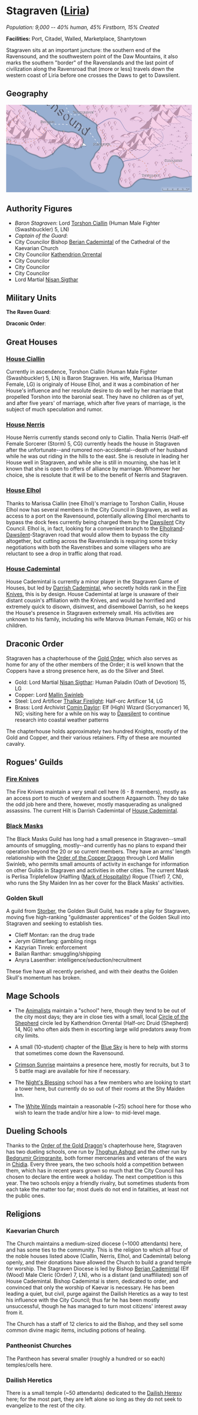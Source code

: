 # Stagraven ([Liria](/Nations/Liria.md))
*Population: 9,000 -- 40% human, 45% Firstborn, 15% Created*

**Facilities:** Port, Citadel, Walled, Marketplace, Shantytown

Stagraven sits at an important juncture: the southern end of the Ravensound, and the southwestern point of the Daw Mountains, it also marks the southern "border" of the Ravenslands and the last point of civilization along the Ravensroad that (more or less) travels down the western coast of Liria before one crosses the Daws to get to Dawsilent.

## Geography
![Stagraven and surrounds](Stagraven.jpeg)

## Authority Figures
* *Baron Stagraven*: Lord [Torshon Ciallin](/People/TorshonCiallin.md) (Human Male Fighter (Swashbuckler) 5, LN)
* *Captain of the Guard*: 
* City Councilor Bishop [Berian Cademintal](/People/BerianCademintal.md) of the Cathedral of the Kaevarian Church
* City Councilor [Kathendrion Orrental](/People/KathendrionOrrental.md)
* City Councilor 
* City Councilor 
* City Councilor 
* Lord Martial [Nisan Sigthar](/People/NisanSigthar.md)

## Military Units
**The Raven Guard**:

**Draconic Order**:

## Great Houses

### [House Ciallin](/Organizations/Houses/Ciallin.md)
Currently in ascendence, Torshon Ciallin (Human Male Fighter (Swashbuckler) 5, LN) is Baron Stagraven. His wife, Marissa (Human Female, LG) is originaly of House Elhol, and it was a combination of her House's influence and her resolute desire to do well by her marriage that propelled Torshon into the baronial seat. They have no children as of yet, and after five years' of marriage, which after five years of marriage, is the subject of much speculation and rumor.

### [House Nerris](/Organizations/Houses/Nerris.md)
House Nerris currently stands second only to Ciallin. Thalia Nerris (Half-elf Female Sorcerer (Storm) 5, CG) currently heads the house in Stagraven after the unfortunate--and rumored non-accidental--death of her husband while he was out riding in the hills to the east. She is resolute in leading her House well in Stagraven, and while she is still in mourning, she has let it known that she is open to offers of alliance by marriage. Whomever her choice, she is resolute that it will be to the benefit of Nerris and Stagraven.

### [House Elhol](/Organizations/Houses/Elhol.md)
Thanks to Marissa Ciallin (nee Elhol)'s marriage to Torshon Ciallin, House Elhol now has several members in the City Council in Stagraven, as well as access to a port on the Ravensound, potentially allowing Elhol merchants to bypass the dock fees currently being charged them by the [Dawsilent](Dawsilent.md) City Council. Elhol is, in fact, looking for a convenient branch to the [Elholrand](Elholrand.md)-[Dawsilent](Dawsilent.md)-Stagraven road that would allow them to bypass the city altogether, but cutting across the Ravenslands is requiring some tricky negotiations with both the Ravenstribes and some villagers who are reluctant to see a drop in traffic along that road.

### [House Cademintal](/Organizations/Houses/Cademintal.md)
House Cademintal is currently a minor player in the Stagraven Game of Houses, but led by [Darrish Cademintal](/People/DarrishCademintal.md), who secretly holds rank in the [Fire Knives](/Organizations/RoguesGuilds/FireKnives.md), this is by design. House Cademintal at large is unaware of their distant cousin's affiliation with the Knives, and would be horrified and extremely quick to disown, disinvest, and disembowel Darrish, so he keeps the House's presence in Stagraven extremely small. His activities are unknown to his family, including his wife Marova (Human Female, NG) or his children.

## Draconic Order
Stagraven has a chapterhouse of the [Gold Order](/Organizations/DraconicOrder/Gold.md), which also serves as home for any of the other members of the Order; it is well known that the Coppers have a strong presence here, as do the Silver and Steel.
* Gold: Lord Martial [Nisan Sigthar](/People/NisanSigthar.md): Human Paladin (Oath of Devotion) 15, LG
* Copper: Lord [Mallin Swinleb](/People/MallinSwinleb.md)
* Steel: Lord Artificer [Thalkar Firelight](/People/ThalkarFirelight.md): Half-orc Artificer 14, LG
* Brass: Lord Archivist [Comin Daylor](/People/CominDaylor.md): Elf (High) Wizard (Scryomancer) 16, NG; visiting here for a while on his way to [Dawsilent](Dawsilent.md) to continue research into coastal weather patterns

The chapterhouse holds approximately two hundred Knights, mostly of the Gold and Copper, and their various retainers. Fifty of these are mounted cavalry.

## Rogues' Guilds

### [Fire Knives](/Organizations/RoguesGuilds/FireKnives.md)
The Fire Knives maintain a very small cell here (6 - 8 members), mostly as an access port to much of western and southern Azgaarnoth. They do take the odd job here and there, however, mostly masquerading as unaligned assassins. The current Hilt is Darrish Cademintal of [House Cademintal](/Organizations/Houses/Cademintal.md).

### [Black Masks](/Organizations/RoguesGuilds/BlackMasks.md)
The Black Masks Guild has long had a small presence in Stagraven--small amounts of smuggling, mostly--and currently has no plans to expand their operation beyond the 20 or so current members. They have an arms' length relationship with the [Order of the Copper Dragon](/Organizations/DraconicOrder/Copper.md) through Lord Mallin Swinleb, who permits small amounts of activity in exchange for information on other Guilds in Stagraven and activities in other cities. The current Mask is Perlisa Triplefellow (Halfling ([Mark of Hospitality](/Races/Dragonmarked.md#the-mark-of-hospitality)) Rogue (Thief) 7, CN), who runs the Shy Maiden Inn as her cover for the Black Masks' activities.

### Golden Skull
A guild from [Storber](Storber.md), the Golden Skull Guild, has made a play for Stagraven, moving five high-ranking "guildmaster apprentices" of the Golden Skull into Stagraven and seeking to establish ties.

* Clieff Montan: ran the drug trade
* Jerym Glitterfang: gambling rings
* Kazyrian Tinrek: enforcement
* Bailan Ranthar: smuggling/shipping
* Anyra Lasenther: intelligence/seduction/recruitment

These five have all recently perished, and with their deaths the Golden Skull's momentum has broken.

## Mage Schools
* The [Animalists](/Organizations/MageSchools/Animalists.md) maintain a "school" here, though they tend to be out of the city most days; they are in close ties with a small, local [Circle of the Shepherd](/Classes/Druid/Shepherd.md) circle led by Kathendrion Orrental (Half-orc Druid (Shepherd) 14, NG) who often aids them in escorting large wild predators away from city limits.

* A small (10-student) chapter of the [Blue Sky](/Organizations/MageSchools/BlueSky.md) is here to help with storms that sometimes come down the Ravensound.

* [Crimson Sunrise](/Organizations/MageSchools/CrimsonSunrise.md) maintains a presence here, mostly for recruits, but 3 to 5 battle magi are available for hire if necessary.

* The [Night's Blessing](/Organizations/MageSchools/NightsBlessing.md) school has a few members who are looking to start a tower here, but currently do so out of their rooms at the Shy Maiden Inn.

* The [White Winds](/Organizations/MageSchools/WhiteWinds.md) maintain a reasonable (~25) school here for those who wish to learn the trade and/or hire a low- to mid-level mage.

## Dueling Schools
Thanks to the [Order of the Gold Dragon](/Organizations/DraconicOrder/Gold.md)'s chapterhouse here, Stagraven has two dueling schools, one run by [Thoghun Ashgut](/People/ThoghunAshgut.md) and the other run by [Bedgrumir Grimgranite](/People/BedgrumirGrimgranite.md), both former mercenaries and veterans of the wars in [Chidia](/Geography/Chidia.md). Every three years, the two schools hold a competition between them, which has in recent years grown so much that the City Council has chosen to declare the entire week a holiday. The next competition is this year. The two schools enjoy a friendly rivalry, but sometimes students from each take the matter too far; most duels do not end in fatalities, at least not the public ones.

## Religions

### Kaevarian Church
The Church maintains a medium-sized diocese (~1000 attendants) here, and has some ties to the community. This is the religion to which all four of the noble houses listed above (Ciallin, Nerris, Elhol, and Cademintal) belong openly, and their donations have allowed the Church to build a grand temple for worship. The Stagraven Diocese is led by Bishop [Berian Cademintal](/People/BerianCademintal.md) (Elf (Wood) Male Cleric (Order) 7, LN), who is a distant (and unaffiliated) son of House Cademintal. Bishop Cademintal is stern, dedicated to order, and convinced that only the worship of Kaevar is necessary. He has been leading a quiet, but civil, purge against the Dailish Heretics as a way to test his influence with the City Council; thus far he has been mostly unsuccessful, though he has managed to turn most citizens' interest away from it.

The Church has a staff of 12 clerics to aid the Bishop, and they sell some common divine magic items, including potions of healing.

### Pantheonist Churches
The Pantheon has several smaller (roughly a hundred or so each) temples/cells here.

### Dailish Heretics
There is a small temple (~50 attendants) dedicated to the [Dailish Heresy](/Religions/Dail.md) here; for the most part, they are left alone so long as they do not seek to evangelize to the rest of the city.
